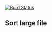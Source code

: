 [![Build Status](https://travis-ci.org/magomedgadjiev/Sort_file.svg?branch=master)](https://travis-ci.org/magomedgadjiev/Sort_file)

## Sort large file
